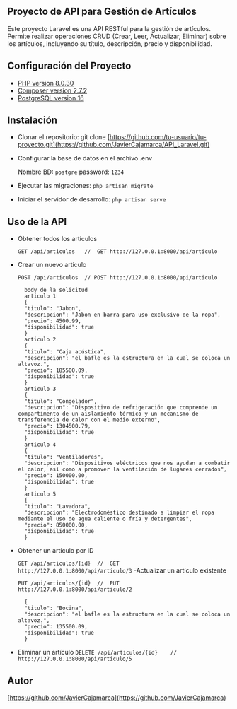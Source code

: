 ## Proyecto de API para Gestión de Artículos

Este proyecto Laravel es una API RESTful para la gestión de artículos. Permite realizar operaciones CRUD (Crear, Leer, Actualizar, Eliminar) sobre los artículos, incluyendo su título, descripción, precio y disponibilidad.

## Configuración del Proyecto
- [PHP version 8.0.30](https://www.php.net/downloads.php)
- [Composer version 2.7.2](https://getcomposer.org/download/)
- [PostgreSQL version 16](https://www.postgresql.org/download/windows/)
## Instalación
  
- Clonar el repositorio: git clone [https://github.com/tu-usuario/tu-proyecto.git](https://github.com/JavierCajamarca/API_Laravel.git)
- Configurar la base de datos en el archivo .env

    Nombre BD: `postgre` 
    password:  `1234`
- Ejecutar las migraciones: `php artisan migrate`
- Iniciar el servidor de desarrollo: `php artisan serve`


## Uso de la API

- Obtener todos los artículos

    `GET /api/articulos   //  GET http://127.0.0.1:8000/api/articulo`
- Crear un nuevo artículo

    `POST /api/articulos  // POST http://127.0.0.1:8000/api/articulo`
    
        body de la solicitud 
        articulo 1
        {
        "titulo": "Jabon",
        "descripcion": "Jabon en barra para uso exclusivo de la ropa",
        "precio": 4500.99,
        "disponibilidad": true
        }
        articulo 2
        {
        "titulo": "Caja acústica",
        "descripcion": "el bafle es la estructura en la cual se coloca un altavoz.",
        "precio": 185500.09,
        "disponibilidad": true
        }
        articulo 3
        {
        "titulo": "Congelador",
        "descripcion": "Dispositivo de refrigeración que comprende un compartimento de un aislamiento térmico y un mecanismo de transferencia de calor con el medio externo",
        "precio": 1304500.79,
        "disponibilidad": true
        }
        articulo 4
        {
        "titulo": "Ventiladores",
        "descripcion": "Dispositivos eléctricos que nos ayudan a combatir el calor, así como a promover la ventilación de lugares cerrados",
        "precio": 150000.00,
        "disponibilidad": true
        }
        articulo 5
        {
        "titulo": "Lavadora",
        "descripcion": "Electrodoméstico destinado a limpiar el ropa mediante el uso de agua caliente o fría y detergentes",
        "precio": 850000.00,
        "disponibilidad": true
        }
- Obtener un artículo por ID
  
    `GET /api/articulos/{id}  //  GET http://127.0.0.1:8000/api/articulo/3`
-Actualizar un artículo existente

    `PUT /api/articulos/{id}  //  PUT http://127.0.0.1:8000/api/articulo/2`

        {
        "titulo": "Bocina",
        "descripcion": "el bafle es la estructura en la cual se coloca un altavoz.",
        "precio": 135500.09,
        "disponibilidad": true
        }
- Eliminar un artículo
    `DELETE /api/articulos/{id}    //  http://127.0.0.1:8000/api/articulo/5`
## Autor
[https://github.com/JavierCajamarca](https://github.com/JavierCajamarca)











